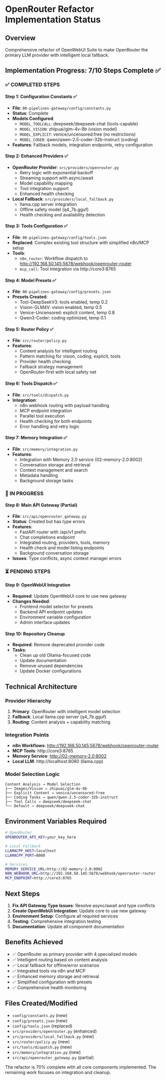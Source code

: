 # OpenRouter Refactor Implementation Status

## Overview
Comprehensive refactor of OpenWebUI Suite to make OpenRouter the primary LLM provider with intelligent local fallback.

## Implementation Progress: 7/10 Steps Complete ✅

### ✅ COMPLETED STEPS

#### Step 1: Configuration Constants ✅
- **File**: `00-pipelines-gateway/config/constants.py`
- **Status**: Complete
- **Models Configured**:
  - `MODEL_TOOLCALL`: deepseek/deepseek-chat (tools-capable)
  - `MODEL_VISION`: zhipuai/glm-4v-9b (vision model)
  - `MODEL_EXPLICIT`: venice/uncensored:free (no restrictions)
  - `MODEL_CODER`: qwen/qwen-2.5-coder-32b-instruct (coding)
- **Features**: Fallback models, integration endpoints, retry configuration

#### Step 2: Enhanced Providers ✅
- **OpenRouter Provider**: `src/providers/openrouter.py`
  - Retry logic with exponential backoff
  - Streaming support with async/await
  - Model capability mapping
  - Tool integration support
  - Enhanced health checking
- **Local Fallback**: `src/providers/local_fallback.py`
  - llama.cpp server integration
  - Offline safety model (q4_7b.gguf)
  - Health checking and availability detection

#### Step 3: Tools Configuration ✅
- **File**: `00-pipelines-gateway/config/tools.json`
- **Replaced**: Complex existing tool structure with simplified n8n/MCP setup
- **Tools**:
  - `n8n_router`: Workflow dispatch to http://192.168.50.145:5678/webhook/openrouter-router
  - `mcp_call`: Tool integration via http://core3:8765

#### Step 4: Model Presets ✅
- **File**: `00-pipelines-gateway/config/presets.json`
- **Presets Created**:
  - Tool-DeepSeekV3: tools enabled, temp 0.2
  - Vision-GLM4V: vision enabled, temp 0.5
  - Venice-Uncensored: explicit content, temp 0.8
  - Qwen3-Coder: coding optimized, temp 0.1

#### Step 5: Router Policy ✅
- **File**: `src/router/policy.py`
- **Features**:
  - Content analysis for intelligent routing
  - Pattern matching for vision, coding, explicit, tools
  - Provider health checking
  - Fallback strategy management
  - OpenRouter-first with local safety net

#### Step 6: Tools Dispatch ✅
- **File**: `src/tools/dispatch.py`
- **Integration**:
  - n8n webhook routing with payload handling
  - MCP endpoint integration
  - Parallel tool execution
  - Health checking for both endpoints
  - Error handling and retry logic

#### Step 7: Memory Integration ✅
- **File**: `src/memory/integration.py`
- **Features**:
  - Integration with Memory 2.0 service (02-memory-2.0:8002)
  - Conversation storage and retrieval
  - Context management and search
  - Metadata handling
  - Background storage tasks

### 🚧 IN PROGRESS

#### Step 8: Main API Gateway (Partial)
- **File**: `src/api/openrouter_gateway.py`
- **Status**: Created but has type errors
- **Features**:
  - FastAPI router with /api/v1 prefix
  - Chat completions endpoint
  - Integrated routing, providers, tools, memory
  - Health check and model listing endpoints
  - Background conversation storage
- **Issues**: Type conflicts, async context manager errors

### ⏳ PENDING STEPS

#### Step 9: OpenWebUI Integration
- **Required**: Update OpenWebUI core to use new gateway
- **Changes Needed**:
  - Frontend model selector for presets
  - Backend API endpoint updates
  - Environment variable configuration
  - Admin interface updates

#### Step 10: Repository Cleanup
- **Required**: Remove deprecated provider code
- **Tasks**:
  - Clean up old Ollama-focused code
  - Update documentation
  - Remove unused dependencies
  - Update Docker configurations

## Technical Architecture

### Provider Hierarchy
1. **Primary**: OpenRouter with intelligent model selection
2. **Fallback**: Local llama.cpp server (q4_7b.gguf)
3. **Routing**: Content analysis + capability matching

### Integration Points
- **n8n Workflows**: http://192.168.50.145:5678/webhook/openrouter-router
- **MCP Tools**: http://core3:8765
- **Memory Service**: http://02-memory-2.0:8002
- **Local LLM**: http://localhost:8080 (llama.cpp)

### Model Selection Logic
```
Content Analysis → Model Selection
├── Images/Vision → zhipuai/glm-4v-9b
├── Explicit Content → venice/uncensored:free
├── Coding Tasks → qwen/qwen-2.5-coder-32b-instruct
├── Tool Calls → deepseek/deepseek-chat
└── Default → deepseek/deepseek-chat
```

## Environment Variables Required
```bash
# OpenRouter
OPENROUTER_API_KEY=your_key_here

# Local Fallback
LLAMACPP_HOST=localhost
LLAMACPP_PORT=8080

# Services
MEMORY_SERVICE_URL=http://02-memory-2.0:8002
N8N_WEBHOOK_URL=http://192.168.50.145:5678/webhook/openrouter-router
MCP_ENDPOINT=http://core3:8765
```

## Next Steps
1. **Fix API Gateway Type Issues**: Resolve async/await and type conflicts
2. **Create OpenWebUI Integration**: Update core to use new gateway
3. **Environment Setup**: Configure all required services
4. **Testing**: Comprehensive integration testing
5. **Documentation**: Update all component documentation

## Benefits Achieved
- ✅ OpenRouter as primary provider with 4 specialized models
- ✅ Intelligent routing based on content analysis
- ✅ Local fallback for offline/error scenarios
- ✅ Integrated tools via n8n and MCP
- ✅ Enhanced memory storage and retrieval
- ✅ Simplified configuration with presets
- ✅ Comprehensive health monitoring

## Files Created/Modified
- `config/constants.py` (new)
- `config/presets.json` (new)
- `config/tools.json` (replaced)
- `src/providers/openrouter.py` (enhanced)
- `src/providers/local_fallback.py` (new)
- `src/router/policy.py` (new)
- `src/tools/dispatch.py` (new)
- `src/memory/integration.py` (new)
- `src/api/openrouter_gateway.py` (partial)

The refactor is 70% complete with all core components implemented. The remaining work focuses on integration and cleanup.
